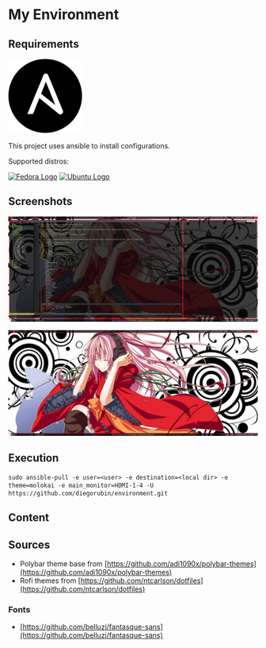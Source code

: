 My Environment
==============

## Requirements

[![Ansbible Logo](https://raw.githubusercontent.com/diegorubin/environment/master/doc/ansible_logo.png)](https://www.ansible.com/)

This project uses ansible to install configurations.

Supported distros:

[![Fedora Logo](https://distrowatch.com/images/yvzhuwbpy/fedora.png)](https://distrowatch.com/table.php?distribution=fedora)
[![Ubuntu Logo](https://distrowatch.com/images/yvzhuwbpy/ubuntu.png)](https://distrowatch.com/table.php?distribution=ubuntu)


## Screenshots

![NeoVim](https://raw.githubusercontent.com/diegorubin/environment/master/screenshots/nvim.png)

![Desktop](https://raw.githubusercontent.com/diegorubin/environment/master/screenshots/desktop.png)


## Execution

```
sudo ansible-pull -e user=<user> -e destination=<local dir> -e theme=molokai -e main_monitor=HDMI-1-4 -U https://github.com/diegorubin/environment.git
```

## Content

## Sources

- Polybar theme base from [https://github.com/adi1090x/polybar-themes](https://github.com/adi1090x/polybar-themes)
- Rofi themes from [https://github.com/ntcarlson/dotfiles](https://github.com/ntcarlson/dotfiles)

### Fonts

- [https://github.com/belluzj/fantasque-sans](https://github.com/belluzj/fantasque-sans)


